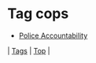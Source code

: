 <!--
title: Tag cops
date: 2020-06-28T15:26:59.004Z
tags:
-->
# Tag cops

 * [Police Accountability](64779105396.md)

| [Tags](tags.md) | [Top](index.md) |
